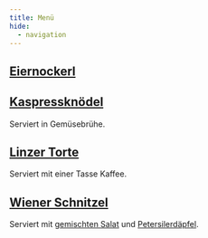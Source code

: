 ```yaml
---
title: Menü
hide:
  - navigation
---
```


## [Eiernockerl](rezepte/knödel/nockerl/eiernockerl.md)

## [Kaspressknödel](rezepte/knödel/semmelknödel/kaspressknödel.md)

Serviert in Gemüsebrühe.

## [Linzer Torte](rezepte/süßspeisen/linzer-torte.md)

Serviert mit einer Tasse Kaffee.

## [Wiener Schnitzel](rezepte/fleisch/wiener-schnitzel.md)

Serviert mit [gemischten Salat](rezepte/salate/gemischter-salat.md) und [Petersilerdäpfel](rezepte/beilagen/petersilerdäpfel.md).
